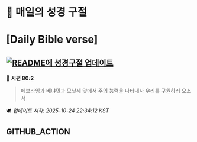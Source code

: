 # 🙏 매일의 성경 구절
# [Daily Bible verse]
## [![README에 성경구절 업데이트](https://github.com/DONGSUKA/first_test/actions/workflows/update-readme-bible.yml/badge.svg)](https://github.com/DONGSUKA/first_test/actions/workflows/update-readme-bible.yml)
<!-- START_BIBLE_VERSE -->
📖 **시편 80:2**
> 에브라임과 베냐민과 므낫세 앞에서 주의 능력을 나타내사 우리를 구원하러 오소서

🕊️ _업데이트 시각: 2025-10-24 22:34:12 KST_
  <!-- END_BIBLE_VERSE -->
## GITHUB_ACTION
